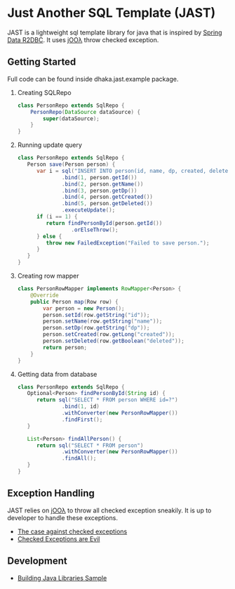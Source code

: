 # Just Another SQL Template (JAST)

JAST is a lightweight sql template library for java that is inspired
by [Spring Data R2DBC](https://spring.io/projects/spring-data-r2dbc). It uses [jOOλ](https://github.com/jOOQ/jOOL) throw checked exception.

## Getting Started

Full code can be found inside dhaka.jast.example package.

1. Creating SQLRepo

    ```java
    class PersonRepo extends SqlRepo {
        PersonRepo(DataSource dataSource) {
            super(dataSource);
        }
    }
    ```
2. Running update query

   ```java
   class PersonRepo extends SqlRepo {
      Person save(Person person) {
         var i = sql("INSERT INTO person(id, name, dp, created, deleted) VALUES(?, ?, ?, ?, ?, ?)")
                 .bind(1, person.getId())
                 .bind(2, person.getName())
                 .bind(3, person.getDp())
                 .bind(4, person.getCreated())
                 .bind(5, person.getDeleted())
                 .executeUpdate();
         if (i == 1) {
            return findPersonById(person.getId())
                    .orElseThrow();
         } else {
            throw new FailedException("Failed to save person.");
         }
      }
   }
   ```

3. Creating row mapper

   ```java
   class PersonRowMapper implements RowMapper<Person> {
       @Override
       public Person map(Row row) {
           var person = new Person();
           person.setId(row.getString("id"));
           person.setName(row.getString("name"));
           person.setDp(row.getString("dp"));
           person.setCreated(row.getLong("created"));
           person.setDeleted(row.getBoolean("deleted"));
           return person;
       }
   }
   ```

3. Getting data from database

   ```java
   class PersonRepo extends SqlRepo {
      Optional<Person> findPersonById(String id) {
         return sql("SELECT * FROM person WHERE id=?")
                 .bind(1, id)
                 .withConverter(new PersonRowMapper())
                 .findFirst();
      }
   
      List<Person> findAllPerson() {
         return sql("SELECT * FROM person")
                 .withConverter(new PersonRowMapper())
                 .findAll();
      }
   }
   ```

## Exception Handling

JAST relies on [jOOλ](https://github.com/jOOQ/jOOL) to throw all checked exception sneakily. It is up to developer to
handle these exceptions.

* [The case against checked exceptions](https://stackoverflow.com/questions/613954/the-case-against-checked-exceptions)
* [Checked Exceptions are Evil](https://phauer.com/2015/checked-exceptions-are-evil/)

## Development

* [Building Java Libraries Sample](https://docs.gradle.org/current/samples/sample_building_java_libraries.html)